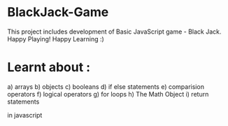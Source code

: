 # BlackJack-Game
This project includes development of Basic JavaScript game - Black Jack.  Happy Playing!  Happy Learning :)


# Learnt about :

a) arrays 
b) objects 
c) booleans 
d) if else statements 
e) comparision operators 
f) logical operators 
g) for loops 
h) The Math Object 
i) return statements 

in javascript
